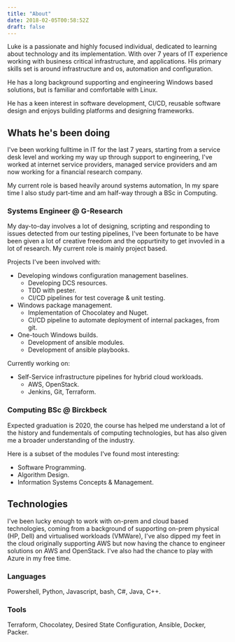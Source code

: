 ```yaml
---
title: "About"
date: 2018-02-05T00:58:52Z
draft: false
---
```



Luke is a passionate and highly focused individual, dedicated to learning about technology and its implementation. With over 7 years of IT experience working with business critical infrastructure, and applications. His primary skills set is around infrastructure and os, automation and configuration. 

He has a long background supporting and engineering Windows based solutions, but is familiar and comfortable with Linux.

He has a keen interest in software development, CI/CD, reusable software design and enjoys building platforms and designing frameworks. 

## Whats he's been doing
I've been working fulltime in IT for the last 7 years, starting from a service desk level and working my way up through support to engineering, I've worked at internet service providers, managed service providers and am now working for a financial research company.

My current role is based heavily around systems automation, In my spare time I also study part-time and am half-way through a BSc in Computing.

### Systems Engineer @ G-Research
My day-to-day involves a lot of designing, scripting and responding to issues detected from our testing pipelines, I've been fortunate to be have been given a lot of creative freedom and the oppurtinity to get invovled in a lot of research. My current role is mainly project based.


Projects I've been involved with:

- Developing windows configuration management baselines.
    - Developing DCS resources.
    - TDD with pester.
    - CI/CD pipelines for test coverage & unit testing.
- Windows package management.
    - Implementation of Chocolatey and Nuget.
    - CI/CD pipeline to automate deployment of internal packages, from git. 
- One-touch Windows builds.
    - Development of ansible modules.
    - Development of ansible playbooks.

Currently working on:
- Self-Service infrastructure pipelines for hybrid cloud workloads.
    - AWS, OpenStack.
    - Jenkins, Git, Terraform.

### Computing BSc @ Birckbeck
Expected graduation is 2020, the course has helped me understand a lot of the history and fundementals of computing technologies, but has also given me a broader understanding of the industry.

Here is a subset of the modules I've found most interesting:

- Software Programming.
- Algorithm Design.
- Information Systems Concepts & Management.

## Technologies
I've been lucky enough to work with on-prem and cloud based technologies, coming from a background of supporting on-prem physical (HP, Dell) and virtualised workloads (VMWare), I've also dipped my feet in the cloud originally supporting AWS but now having the chance to engineer solutions on AWS and OpenStack. I've also had the chance to play with Azure in my free time.

### Languages 
Powershell, Python, Javascript, bash, C#, Java, C++.

### Tools 
Terraform, Chocolatey, Desired State Configuration, Ansible, Docker, Packer.
